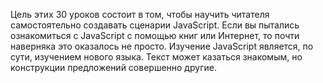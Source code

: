 Цель этих 30 уроков состоит в том, чтобы научить читателя самостоятельно создавать сценарии JavaScript.
Если вы пытались ознакомиться с JavaScript с помощью книг или Интернет, то почти наверняка это оказалось не просто. Изучение JavaScript является, по сути, изучением нового языка. Текст может казаться знакомым, но конструкции предложений совершенно другие. 
